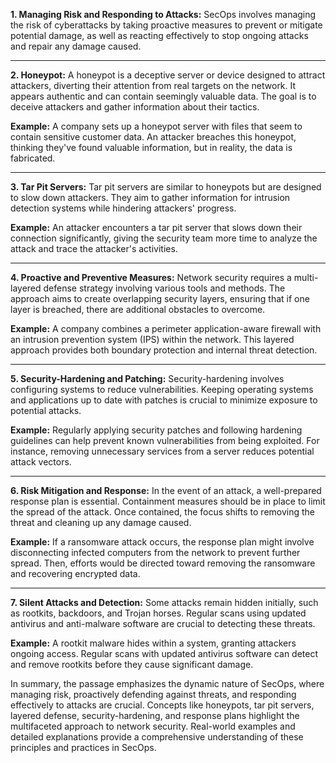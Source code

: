 **1. Managing Risk and Responding to Attacks:** SecOps involves managing the risk of cyberattacks by taking proactive measures to prevent or mitigate potential damage, as well as reacting effectively to stop ongoing attacks and repair any damage caused.

---

**2. Honeypot:** A honeypot is a deceptive server or device designed to attract attackers, diverting their attention from real targets on the network. It appears authentic and can contain seemingly valuable data. The goal is to deceive attackers and gather information about their tactics.

**Example:** A company sets up a honeypot server with files that seem to contain sensitive customer data. An attacker breaches this honeypot, thinking they've found valuable information, but in reality, the data is fabricated.

---

**3. Tar Pit Servers:** Tar pit servers are similar to honeypots but are designed to slow down attackers. They aim to gather information for intrusion detection systems while hindering attackers' progress.

**Example:** An attacker encounters a tar pit server that slows down their connection significantly, giving the security team more time to analyze the attack and trace the attacker's activities.

---

**4. Proactive and Preventive Measures:** Network security requires a multi-layered defense strategy involving various tools and methods. The approach aims to create overlapping security layers, ensuring that if one layer is breached, there are additional obstacles to overcome.

**Example:** A company combines a perimeter application-aware firewall with an intrusion prevention system (IPS) within the network. This layered approach provides both boundary protection and internal threat detection.

---

**5. Security-Hardening and Patching:** Security-hardening involves configuring systems to reduce vulnerabilities. Keeping operating systems and applications up to date with patches is crucial to minimize exposure to potential attacks.

**Example:** Regularly applying security patches and following hardening guidelines can help prevent known vulnerabilities from being exploited. For instance, removing unnecessary services from a server reduces potential attack vectors.

---

**6. Risk Mitigation and Response:** In the event of an attack, a well-prepared response plan is essential. Containment measures should be in place to limit the spread of the attack. Once contained, the focus shifts to removing the threat and cleaning up any damage caused.

**Example:** If a ransomware attack occurs, the response plan might involve disconnecting infected computers from the network to prevent further spread. Then, efforts would be directed toward removing the ransomware and recovering encrypted data.

---

**7. Silent Attacks and Detection:** Some attacks remain hidden initially, such as rootkits, backdoors, and Trojan horses. Regular scans using updated antivirus and anti-malware software are crucial to detecting these threats.

**Example:** A rootkit malware hides within a system, granting attackers ongoing access. Regular scans with updated antivirus software can detect and remove rootkits before they cause significant damage.

In summary, the passage emphasizes the dynamic nature of SecOps, where managing risk, proactively defending against threats, and responding effectively to attacks are crucial. Concepts like honeypots, tar pit servers, layered defense, security-hardening, and response plans highlight the multifaceted approach to network security. Real-world examples and detailed explanations provide a comprehensive understanding of these principles and practices in SecOps.